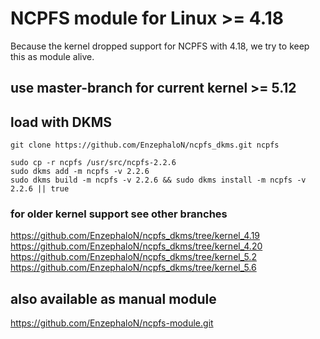 # NCPFS module for Linux >= 4.18 #
Because the kernel dropped support for NCPFS with 4.18, we try to keep this as module alive.

## use master-branch for current kernel >= 5.12 ##

## load with DKMS ##

    git clone https://github.com/EnzephaloN/ncpfs_dkms.git ncpfs

    sudo cp -r ncpfs /usr/src/ncpfs-2.2.6
    sudo dkms add -m ncpfs -v 2.2.6
    sudo dkms build -m ncpfs -v 2.2.6 && sudo dkms install -m ncpfs -v 2.2.6 || true

### for older kernel support see other branches ###
https://github.com/EnzephaloN/ncpfs_dkms/tree/kernel_4.19
https://github.com/EnzephaloN/ncpfs_dkms/tree/kernel_4.20
https://github.com/EnzephaloN/ncpfs_dkms/tree/kernel_5.2
https://github.com/EnzephaloN/ncpfs_dkms/tree/kernel_5.6

## also available as manual module ##

https://github.com/EnzephaloN/ncpfs-module.git
